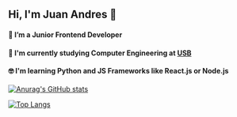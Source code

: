 ## Hi, I'm Juan Andres 👋
#### 🌱 I’m a Junior Frontend Developer 
#### 🔭 I'm currently studying Computer Engineering at [USB](http://www.usb.ve/)
#### :nerd_face: I'm learning Python and JS Frameworks like React.js or Node.js

[![Anurag's GitHub stats](https://github-readme-stats.vercel.app/api?username=jacuevasr&bg_color=0d1117&title_color=00bfff&icon_color=00bfff&text_color=FFFFFF)](https://github.com/anuraghazra/github-readme-stats)

[![Top Langs](https://github-readme-stats.vercel.app/api/top-langs/?username=jacuevasr&layout=compact&bg_color=0d1117&title_color=ffffff&icon_color=00bfff&text_color=FFFFFF)](https://github.com/anuraghazra/github-readme-stats)

<!-- title_color: "fff" & "00bfff",
    icon_color: "00bfff",
    text_color: "fff",
    bg_color: "0d1117",
<!--
**jacuevasr/jacuevasr** is a ✨ _special_ ✨ repository because its `README.md` (this file) appears on your GitHub profile.

Here are some ideas to get you started:

- 🔭 I’m currently working on ...
- 🌱 I’m currently learning ...
- 👯 I’m looking to collaborate on ...
- 🤔 I’m looking for help with ...
- 💬 Ask me about ...
- 📫 How to reach me: ...
- 😄 Pronouns: ...
- ⚡ Fun fact: ...
-->
